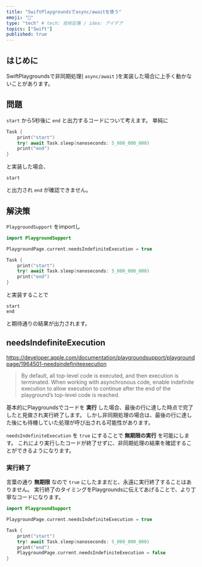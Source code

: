 ```yaml
---
title: "SwiftPlaygroundsでasync/awaitを使う"
emoji: "🌲"
type: "tech" # tech: 技術記事 / idea: アイデア
topics: ["Swift"]
published: true
---
```


## はじめに

SwiftPlaygroundsで非同期処理( `async/await` )を実装した場合に上手く動かないことがあります。

## 問題

`start` から5秒後に `end` と出力するコードについて考えます。
単純に

```swift
Task {
    print("start")
    try! await Task.sleep(nanoseconds: 5_000_000_000)
    print("end")
}
```

と実装した場合、

```
start
```

と出力され `end` が確認できません。

## 解決策

`PlaygroundSupport` をimportし

```swift
import PlaygroundSupport

PlaygroundPage.current.needsIndefiniteExecution = true

Task {
    print("start")
    try! await Task.sleep(nanoseconds: 5_000_000_000)
    print("end")
}
```

と実装することで

```
start
end
```

と期待通りの結果が出力されます。

## needsIndefiniteExecution

https://developer.apple.com/documentation/playgroundsupport/playgroundpage/1964501-needsindefiniteexecution

> By default, all top-level code is executed, and then execution is terminated. When working with asynchronous code, enable indefinite execution to allow execution to continue after the end of the playground’s top-level code is reached.

基本的にPlaygroundsでコードを **実行** した場合、最後の行に達した時点で完了したと見做され実行終了します。
しかし非同期処理の場合は、最後の行に達した後にも待機していた処理が呼び出される可能性があります。

`needsIndefiniteExecution` を `true` にすることで **無期限の実行** を可能にします。
これにより実行したコードが終了せずに、非同期処理の結果を確認することができるようになります。

### 実行終了

言葉の通り **無期限** なので `true` にしたままだと、永遠に実行終了することはありません。
実行終了のタイミングをPlaygroundsに伝えてあげることで、より丁寧なコードになります。

```swift
import PlaygroundSupport

PlaygroundPage.current.needsIndefiniteExecution = true

Task {
    print("start")
    try! await Task.sleep(nanoseconds: 5_000_000_000)
    print("end")
    PlaygroundPage.current.needsIndefiniteExecution = false
}
```